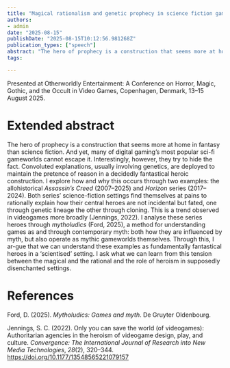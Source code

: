 ```yaml
---
title: "Magical rationalism and genetic prophecy in science fiction games"
authors:
- admin
date: "2025-08-15"
publishDate: "2025-08-15T10:12:56.981268Z"
publication_types: ["speech"]
abstract: "The hero of prophecy is a construction that seems more at home in fantasy than science fiction. And yet, many of digital gaming’s most popular sci-fi gameworlds cannot escape it. Interestingly, however, they try to hide the fact. Convoluted explanations, usually involving genetics, are deployed to maintain the pretence of reason in a decidedly fantastical heroic construction. I explore how and why this occurs through two examples: the allohistorical Assassin’s Creed (2007–2025) and Horizon series (2017–2024). Both series’ science-fiction settings find themselves at pains to rationally explain how their central heroes are not incidental but fated, one through genetic lineage the other through cloning. This is a trend observed in videogames more broadly (Jennings, 2022). I analyse these series heroes through mytholudics (Ford, 2025), a method for understanding games as and through contemporary myth: both how they are influenced by myth, but also operate as mythic gameworlds themselves. Through this, I ar-gue that we can understand these examples as fundamentally fantastical heroes in a ‘scientised’ setting. I ask what we can learn from this tension between the magical and the rational and the role of heroism in supposedly disenchanted settings."
tags:

---
```


Presented at Otherworldly Entertainment: A Conference on Horror, Magic, Gothic, and the Occult in Video Games, Copenhagen, Denmark, 13–15 August 2025.

# Extended abstract

The hero of prophecy is a construction that seems more at home in fantasy than science fiction. And yet, many of digital gaming’s most popular sci-fi gameworlds cannot escape it. Interestingly, however, they try to hide the fact. Convoluted explanations, usually involving genetics, are deployed to maintain the pretence of reason in a decidedly fantastical heroic construction. I explore how and why this occurs through two examples: the allohistorical *Assassin’s Creed* (2007–2025) and *Horizon* series (2017–2024). Both series’ science-fiction settings find themselves at pains to rationally explain how their central heroes are not incidental but fated, one through genetic lineage the other through cloning. This is a trend observed in videogames more broadly (Jennings, 2022). I analyse these series heroes through *mytholudics* (Ford, 2025), a method for understanding games as and through contemporary myth: both how they are influenced by myth, but also operate as mythic gameworlds themselves. Through this, I ar-gue that we can understand these examples as fundamentally fantastical heroes in a ‘scientised’ setting. I ask what we can learn from this tension between the magical and the rational and the role of heroism in supposedly disenchanted settings.

# References

Ford, D. (2025). *Mytholudics: Games and myth*. De Gruyter Oldenbourg.

Jennings, S. C. (2022). Only you can save the world (of videogames): Authoritarian agencies in the heroism of videogame design, play, and culture. *Convergence: The International Journal of Research into New Media Technologies*, *28*(2), 320–344. https://doi.org/10.1177/13548565221079157
